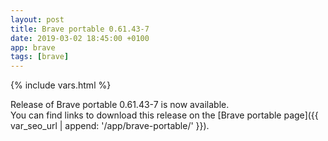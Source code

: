 ```yaml
---
layout: post
title: Brave portable 0.61.43-7
date: 2019-03-02 18:45:00 +0100
app: brave
tags: [brave]
---
```

{% include vars.html %}

Release of Brave portable 0.61.43-7 is now available.<br />
You can find links to download this release on the [Brave portable page]({{ var_seo_url | append: '/app/brave-portable/' }}).